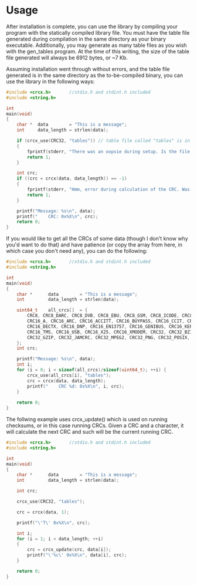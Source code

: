 # Usage

After installation is complete, you can use the library by compiling your program with the statically compiled library file. You must have the table file generated during compilation in the same directory as your binary executable. Additionally, you may generate as many table files as you wish with the gen_tables program. At the time of this writing, the size of the table file generated will always be 6912 bytes, or ~7 Kb.

Assuming installation went through without errors, and the table file generated is in the same directory as the to-be-compiled binary, you can use the library in the following ways:

```c
#include <crcx.h>       //stdio.h and stdint.h included
#include <string.h>

int
main(void)
{
    char *  data        = "This is a message";
    int     data_length = strlen(data);

    if (crcx_use(CRC32, "tables")) // table file called "tables" is in current directory
    {
        fprintf(stderr, "There was an oopsie during setup. Is the file in the right directory? Can it only be read by root?");
        return 1;
    }

    int crc;
    if ((crc = crcx(data, data_length)) == -1)
    {
        fprintf(stderr, "Hmm, error during calculation of the CRC. Was crcx_use() called before?");
        return 1;
    }

    printf("Message: %s\n", data);
    printf("    CRC: 0x%X\n", crc);
    return 0;
}
```

If you would like to get all the CRCs of some data (though I don't know why you'd want to do that) and have patience (or copy the array from here, in which case you don't need any), you can do the following:

```c
#include <crcx.h>       //stdio.h and stdint.h included
#include <string.h>

int
main(void)
{
    char *      data        = "This is a message";
    int         data_length = strlen(data);

    uint64_t    all_crcs[]  = {
        CRC8, CRC8_DARC, CRC8_DVB, CRC8_EBU, CRC8_GSM, CRC8_ICODE, CRC8_ITU, CRC8_ROHC,     
        CRC16_A, CRC16_ARC, CRC16_ACCITT, CRC16_BUYPASS, CRC16_CCIT, CRC16_CDMA, CRC16_DDS110, CRC16_DECTR,   
        CRC16_DECTX, CRC16_DNP, CRC16_EN13757, CRC16_GENIBUS, CRC16_KERMIT, CRC16_MAXIM, CRC16_MODBUS, CRC16_RIELLO,  
        CRC16_TMS, CRC16_USB, CRC16_X25, CRC16_XMODEM, CRC32, CRC32_BZIP2, CRC32_C, CRC32_EXT4,    
        CRC32_GZIP, CRC32_JAMCRC, CRC32_MPEG2, CRC32_PNG, CRC32_POSIX, CRC32_SATA, CRC32_SCTP, CRC32_ZMODEM,
    };
    int crc;

    printf("Message: %s\n", data);
    int i;
    for (i = 0; i < sizeof(all_crcs)/sizeof(uint64_t); ++i) {
        crcx_use(all_crcs[i], "tables");
        crc = crcx(data, data_length);
        printf("    CRC %d: 0x%X\n", i, crc);
    }
    
    return 0;
}
```

The follwing example uses crcx_update() which is used on running checksums, or in this case running CRCs. Given a CRC and a character, it will calculate the next CRC and such will be the current running CRC.

```c
#include <crcx.h>       //stdio.h and stdint.h included
#include <string.h>

int
main(void)
{
    char *      data        = "This is a message";
    int         data_length = strlen(data);

    int crc;

    crcx_use(CRC32, "tables");

    crc = crcx(data, 1);

    printf("\'T\' 0x%X\n", crc);

    int i;
    for (i = 1; i < data_length; ++i)
    {
        crc = crcx_update(crc, data[i]);
        printf("\'%c\' 0x%X\n", data[i], crc);
    }

    return 0;
}
```
